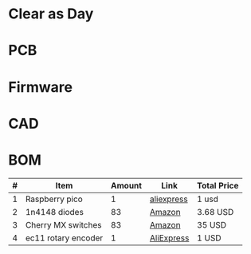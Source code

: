 # Clear as Day

# PCB

# Firmware

# CAD

# BOM

| # | Item | Amount | Link | Total Price |
|---|------|--------|------|-------------|
| 1 | Raspberry pico | 1 | [aliexpress](https://www.aliexpress.us/item/3256803521775546.html?spm=a2g0o.productlist.main.22.6478lNgJlNgJEx&algo_pvid=eb010e16-b8d5-433e-b930-93ddb07e16ff&algo_exp_id=eb010e16-b8d5-433e-b930-93ddb07e16ff-21&pdp_ext_f=%7B%22order%22%3A%22178%22%2C%22eval%22%3A%221%22%7D&pdp_npi=4%40dis%21USD%216.18%210.99%21%21%2144.08%217.04%21%402103245417538992995887740e4f41%2112000034536362461%21sea%21US%210%21ABX&curPageLogUid=blshBSuqtFpH&utparam-url=scene%3Asearch%7Cquery_from%3A) | 1 usd
| 2 | 1n4148 diodes | 83 | [Amazon](https://www.amazon.com/100pcs-High-Speed-Switching-DO-204AH-Package/dp/B081JKJM6N/ref=sr_1_10?crid=1HC0FF60FQC6V&dib=eyJ2IjoiMSJ9.8C1ebcszlPAbe4ldgX4jaM9nlgUAEZPfJqUMbjw_Zdo3jiIInZo87Hw9RQLWkePHKBARSxjQtoO8uGubd_VJ1mYoJtvN5hdTdvzuUxTuOJops0Via8YoDJjmkyxSQkFo9_Hi7yoCu73wjmn946A8soaoz5Ob1P2tAcWaZHEzCKSBqiEjrTCESDe0pqKqnBkI23rPIbMjMLc63Ia-rzfjxKeO4fNg4qbYUfYIWbYIkTM.WgoYdmka-GUoqAGNLC_Uoa-XBuPIClIMXHSbIhYjF6k&dib_tag=se&keywords=1n4148+diodes+100+pc&qid=1753899635&sprefix=1n4148+diodes+100+pc%2Caps%2C125&sr=8-10) | 3.68 USD |
| 3 | Cherry MX switches | 83 | [Amazon](https://www.amazon.com/GLORIOUS-Gateron-Mechanical-Keyboard-Switches/dp/B07CVQ7ZRL/ref=sr_1_4_sspa?crid=10XHCKI24AHF1&keywords=clear%2Bred%2Bcherry%2Bmx%2Bswitches%2B100pc&qid=1753900124&sprefix=clear%2Bred%2Bcherry%2Bmx%2Bswitches%2B100pc%2Caps%2C106&sr=8-4-spons&sp_csd=d2lkZ2V0TmFtZT1zcF9tdGY&th=1) | 35 USD |
| 4 | ec11 rotary encoder | 1 | [AliExpress](https://www.aliexpress.us/item/3256807457768762.html?spm=a2g0o.productlist.main.3.417bjQLojQLoFM&algo_pvid=5f74a285-dd91-4134-b04f-86eff7bfe1f1&algo_exp_id=5f74a285-dd91-4134-b04f-86eff7bfe1f1-2&pdp_ext_f=%7B%22order%22%3A%22509%22%2C%22eval%22%3A%221%22%7D&pdp_npi=4%40dis%21USD%212.12%210.99%21%21%212.12%210.99%21%402103273e17539009433327470eab0f%2112000041630839428%21sea%21US%210%21ABX&curPageLogUid=wlRKuFiINxac&utparam-url=scene%3Asearch%7Cquery_from%3A) | 1 USD |
